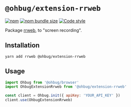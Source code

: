 # `@ohbug/extension-rrweb`

[![npm](https://img.shields.io/npm/v/@ohbug/extension-rrweb.svg?style=flat-square)](https://www.npmjs.com/package/@ohbug/extension-rrweb)
[![npm bundle size](https://img.shields.io/bundlephobia/min/@ohbug/extension-rrweb?style=flat-square)](https://bundlephobia.com/result?p=@ohbug/extension-rrweb)
[![Code style](https://img.shields.io/badge/code_style-prettier-ff69b4.svg?style=flat-square)](https://github.com/prettier/prettier)

Package [rrweb](https://github.com/rrweb-io/rrweb), to "screen recording".

## Installation

```
yarn add rrweb @ohbug/extension-rrweb
```

## Usage

```javascript
import Ohbug from '@ohbug/browser'
import OhbugExtensionRrweb from '@ohbug/extension-rrweb'

const client = Ohbug.init({ apiKey: 'YOUR_API_KEY' })
client.use(OhbugExtensionRrweb)
```
